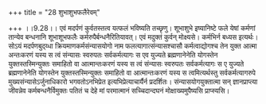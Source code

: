 +++
title = "28 शुभाशुभफलैरेवम्"

+++
।।9.28।। एवं मदर्पणं कुर्वतस्तत्व यत्फलं भविष्यति तच्छृणु। शूभाशुभे
इष्यानिष्टे फले येषां कर्मणां तान्येव बन्धनानि शूभाशूभफलैः
कर्मरुपैर्बन्धनैरितियावत्। एवं मदुक्तं कुर्वन् मोक्ष्यसे। कर्मभिर्न
बध्यस इत्यर्थः। सोऽयं मदर्पणबुद्य्धा क्रियमाणकर्मसंन्यासयोगो नाम
फलत्यागात्संन्यासश्चासौ कर्मत्वाद्योगश्च तेन युक्त आत्मा अन्तःकरणं यस्य
स त्वं संन्यासः स्वरुपतः सर्वकर्मत्यागः स एव युज्यते ब्रह्मणानेनेति
योगस्तेन युक्तस्तस्मिन्युक्तः समाहितो वा आत्मान्तःकरणं यस्य स त्वं
संन्यासः स्वरुपतः सर्वकर्मत्यागः स ए युज्यते ब्रह्मणानेनेति योगस्तेन
युक्तस्तस्मिन्युक्तः समाहितो वा आत्मान्तःकरणं यस्य स त्वमित्यर्थस्तु
सर्वकर्मत्यागरुपे मुख्यसंन्यासेऽर्जुनाधिकारो भगवतोऽनभिप्रेत
इत्यभिप्रेत्याचार्यैर्न प्रदर्शितः। संन्यासयोगयुक्तात्मा सन्
ज्ञानप्राप्त्या जीवन्नेव कर्मबन्धनैर्विमुक्तः पतितं च देहे मां
परमात्मानं सच्चिदान्दघनं मोक्षाख्यमुपैष्यसि प्राप्स्यसि।
